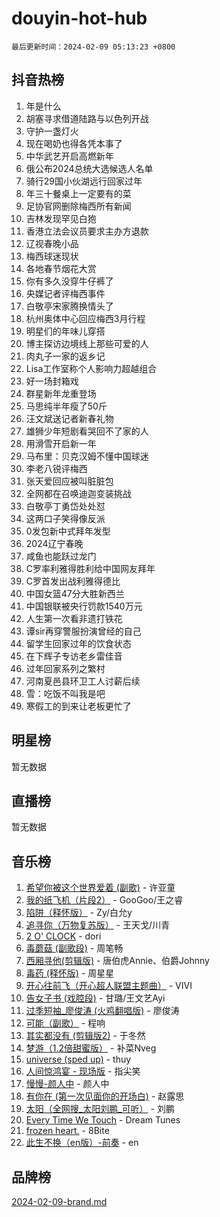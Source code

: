 # douyin-hot-hub

`最后更新时间：2024-02-09 05:13:23 +0800`

## 抖音热榜

1. 年是什么
1. 胡塞寻求借道陆路与以色列开战
1. 守护一盏灯火
1. 现在喝奶也得各凭本事了
1. 中华武艺开启高燃新年
1. 俄公布2024总统大选候选人名单
1. 骑行29国小伙湖远行回家过年
1. 年三十餐桌上一定要有的菜
1. 足协官网删除梅西所有新闻
1. 吉林发现罕见白狍
1. 香港立法会议员要求主办方退款
1. 辽视春晚小品
1. 梅西球迷现状
1. 各地春节烟花大赏
1. 你有多久没穿牛仔裤了
1. 央媒记者评梅西事件
1. 白敬亭宋家腾换情头了
1. 杭州奥体中心回应梅西3月行程
1. 明星们的年味儿穿搭
1. 博主探访边境线上那些可爱的人
1. 肉丸子一家的返乡记
1. Lisa工作室称个人影响力超越组合
1. 好一场封箱戏
1. 群星新年龙重登场
1. 马思纯半年瘦了50斤
1. 汪文斌送记者新春礼物
1. 雄狮少年短剧看哭回不了家的人
1. 用滑雪开启新一年
1. 马布里：贝克汉姆不懂中国球迷
1. 李老八锐评梅西
1. 张天爱回应被叫脏脏包
1. 全网都在召唤迪迦变装挑战
1. 白敬亭丁勇岱处处怼
1. 这两口子笑得像反派
1. 0发包新中式拜年发型
1. 2024辽宁春晚
1. 咸鱼也能跃过龙门
1. C罗率利雅得胜利给中国网友拜年
1. C罗首发出战利雅得德比
1. 中国女篮47分大胜新西兰
1. 中国银联被央行罚款1540万元
1. 人生第一次看非遗打铁花
1. 谭sir再穿警服扮演曾经的自己
1. 留学生回家过年的饮食状态
1. 在下辉子专访老乡雷佳音
1. 过年回家系列之繁村
1. 河南夏邑县环卫工人讨薪后续
1. 雪：吃饭不叫我是吧
1. 寒假工的到来让老板更忙了

## 明星榜

暂无数据

## 直播榜

暂无数据

## 音乐榜

1. [希望你被这个世界爱着 (副歌)](https://sf5-hl-cdn-tos.douyinstatic.com/obj/tos-cn-ve-2774/oUHCmWQfZlE3QQBKBeD8rCFLpJzPgCpImhsxMt) - 许亚童
1. [我的纸飞机（片段2）](https://sf6-cdn-tos.douyinstatic.com/obj/tos-cn-ve-2774/oM2ZrKcg2CD5AeRB2gkeXOFB1IxAGJdZPazYHf) - GooGoo/王之睿
1. [陷阱（释怀版）](https://sf3-cdn-tos.douyinstatic.com/obj/tos-cn-ve-2774/oE8C21LeZrzKLDFfQYgMzx4GAIHageG5IzayY7) - Zy/白允y
1. [追寻你（万物复苏版）](https://sf3-cdn-tos.douyinstatic.com/obj/tos-cn-ve-2774/oYeAZJsbjIDit9APmBg8u6uDUQnHmoCf3gbo74) - 王天戈/川青
1. [2 O' CLOCK](https://sf5-hl-cdn-tos.douyinstatic.com/obj/tos-cn-ve-2774/oIUBICeqlYQHTigCBOnCMlwBZJkgiBjt1oDfbg) - dori
1. [毒蘑菇 (副歌段)](https://sf5-hl-cdn-tos.douyinstatic.com/obj/tos-cn-ve-2774/ocDEUsfdLjxnlFXtfogBCiQCEqYB7QZgZ8VViM) - 周笔畅
1. [西厢寻他(剪辑版)](https://sf5-hl-cdn-tos.douyinstatic.com/obj/tos-cn-ve-2774/oUsAVfAQKlRNxEv5qxvIB8o5qmIWUcXbzJKJhw) - 唐伯虎Annie、伯爵Johnny
1. [毒药 (释怀版)](https://sf6-cdn-tos.douyinstatic.com/obj/tos-cn-ve-2774/oYILMEAzspdZBIzy4frJNB8ZHPHWAhiwowd4Ad) - 周星星
1. [开心往前飞（开心超人联盟主题曲）](https://sf5-hl-cdn-tos.douyinstatic.com/obj/tos-cn-ve-2774/9d8fb7c82cf1421fb93a9fe925275e0a) - VIVI
1. [告女子书 (戏腔段)](https://sf5-hl-cdn-tos.douyinstatic.com/obj/tos-cn-ve-2774/osCCzFxWgstBDi92ZfBB4ht7gQENBmQMAl0eI6) - 甘璐/王文艺Ayi
1. [过季短袖_廖俊涛 (火鸡翻唱版)](https://sf5-hl-cdn-tos.douyinstatic.com/obj/tos-cn-ve-2774/ogQVJl0tRBKxQgZji7YClFEBrVDeHpPTWfCZbQ) - 廖俊涛
1. [可能（副歌）](https://sf5-hl-cdn-tos.douyinstatic.com/obj/tos-cn-ve-2774/cde1731888894259b333569393c2fb51) - 程响
1. [其实都没有 (剪辑版2)](https://sf5-hl-cdn-tos.douyinstatic.com/obj/tos-cn-ve-2774/oEBNQenHZtBhxYjGgUDQk0BCHTigQafgFlbQ7k) - 于冬然
1. [梦游（1.2倍甜蜜版）](https://sf6-cdn-tos.douyinstatic.com/obj/tos-cn-ve-2774/o4gyAUm8hwufoEABmwVIiQtHsFuGzAEEWtNMzo) - 补菜Nveg
1. [universe (sped up)](https://sf5-hl-cdn-tos.douyinstatic.com/obj/tos-cn-ve-2774/oIQnurQLDCsdYeegkM4CKuVb23MZBXtX6QB8bv) - thuy
1. [人间惊鸿宴 - 现场版](https://sf3-cdn-tos.douyinstatic.com/obj/tos-cn-ve-2774/osF4mrPePAf2Yv8Wfr5fATCHZwL5h1QiGQAKwz) - 指尖笑
1. [慢慢-颜人中](https://sf6-cdn-tos.douyinstatic.com/obj/tos-cn-ve-2774/ocjHNfBXdBxQNC8ZGAeoLMFTUgtBg8bkExunDC) - 颜人中
1. [有你在 (第一次见面你的开场白)](https://sf3-cdn-tos.douyinstatic.com/obj/tos-cn-ve-2774/oAthrQ3ClJBfI57uBoFEgNDYtNCZ0TSYQQfxQ0) - 赵露思
1. [太阳（全网搜_太阳刘鹏_可听）](https://sf5-hl-cdn-tos.douyinstatic.com/obj/tos-cn-ve-2774/ogWbyIQnlBFImVbeDocRdCIYtBHlbJXgfZMvgz) - 刘鹏
1. [Every Time We Touch](https://sf6-cdn-tos.douyinstatic.com/obj/tos-cn-ve-2774/ogN6lUKQeBBfEVhIOMikG1CcJjugxk1tztZyhP) - Dream Tunes
1. [frozen heart.](https://sf5-hl-cdn-tos.douyinstatic.com/obj/tos-cn-ve-2774/oIIWJfyjIACZA9zQMtnJ6hQQhFC4vhCupoRBsO) - 8Bite
1. [此生不换（en版）-前奏](https://sf3-cdn-tos.douyinstatic.com/obj/tos-cn-ve-2774/oMDvUGwhKrKYDEqXiMYEwxZqBWIJFA92CiLAO) - en

## 品牌榜

[2024-02-09-brand.md](2024-02-09-brand.md)
